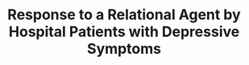 ---
name: "Response To A Relational Agent By"
title: "Response to a Relational Agent by Hospital Patients with Depressive Symptoms"
project: null
event: "Interacting with Computers special issue on Mental Health 22(4), 289-298"
authors:
- name: "Bickmore, T."
- name: "Mitchell, S."
- name: "Jack, B."
- name: "Paasche-Orlow, M."
- name: "Pfeifer, L."
- name: "ODonnell, J."
year: 2010
resources:
- name: "IwC2010 depression"
  src: "IwC2010.depression.pdf"
external_url: null
draft: false
---